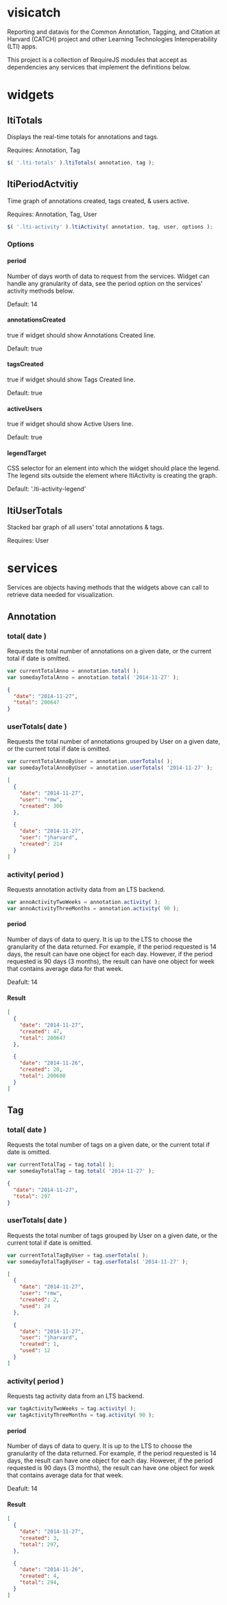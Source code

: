 visicatch
=========

Reporting and datavis for the Common Annotation, Tagging, and Citation at Harvard (CATCH) project and other Learning Technologies Interoperability (LTI) apps.

This project is a collection of RequireJS modules that accept as dependencies any services that implement the definitions below.

widgets
=======

ltiTotals
---------

Displays the real-time totals for annotations and tags.

Requires: Annotation, Tag

```javascript
$( '.lti-totals' ).ltiTotals( annotation, tag );
```

ltiPeriodActvitiy
-----------------

Time graph of annotations created, tags created, & users active.

Requires: Annotation, Tag, User

```javascript
$( '.lti-activity' ).ltiActivity( annotation, tag, user, options );
```

### Options

#### period

Number of days worth of data to request from the services. Widget can handle any granularity of data, see the period option on the services' activity methods below.

Default: 14

#### annotationsCreated

true if widget should show Annotations Created line.

Default: true

#### tagsCreated

true if widget should show Tags Created line.

Default: true

#### activeUsers

true if widget should show Active Users line.

Default: true

#### legendTarget

CSS selector for an element into which the widget should place the legend. The legend sits outside the element where ltiActivity is creating the graph.

Default: '.lti-activity-legend'

ltiUserTotals
---------------

Stacked bar graph of all users' total annotations & tags.

Requires: User

services
========

Services are objects having methods that the widgets above can call to retrieve data needed for visualization.

Annotation
----------

### total( date )

Requests the total number of annotations on a given date, or the current total if date is omitted.

```javascript
var currentTotalAnno = annotation.total( );
var somedayTotalAnno = annotation.total( '2014-11-27' );
```

```json
{
  "date": "2014-11-27",
  "total": 200647
}
```

### userTotals( date )

Requests the total number of annotations grouped by User on a given date, or the current total if date is omitted.

```javascript
var currentTotalAnnoByUser = annotation.userTotals( );
var somedayTotalAnnoByUser = annotation.userTotals( '2014-11-27' );
```

```json
[
  {
    "date": "2014-11-27",
    "user": "rmw",
    "created": 300
  },

  {
    "date": "2014-11-27",
    "user": "jharvard",
    "created": 214
  }
]
```

### activity( period )

Requests annotation activity data from an LTS backend.

```javascript
var annoActivityTwoWeeks = annotation.activity( );
var annoActivityThreeMonths = annotation.activity( 90 );
```

#### period

Number of days of data to query. It is up to the LTS to choose the granularity of the data returned. For example, if the period requested is 14 days, the result can have one object for each day. However, if the period requested is 90 days (3 months), the result can have one object for week that contains average data for that week.

Deafult: 14

#### Result

```json
[
  {
    "date": "2014-11-27",
    "created": 47,
    "total": 200647
  },

  {
    "date": "2014-11-26",
    "created": 20,
    "total": 200600
  }
]
```

Tag
---

### total( date )

Requests the total number of tags on a given date, or the current total if date is omitted.

```javascript
var currentTotalTag = tag.total( );
var somedayTotalTag = tag.total( '2014-11-27' );
```

```json
{
  "date": "2014-11-27",
  "total": 297
}
```

### userTotals( date )

Requests the total number of tags grouped by User on a given date, or the current total if date is omitted.

```javascript
var currentTotalTagByUser = tag.userTotals( );
var somedayTotalTagByUser = tag.userTotals( '2014-11-27' );
```

```json
[
  {
    "date": "2014-11-27",
    "user": "rmw",
    "created": 2,
    "used": 24
  },

  {
    "date": "2014-11-27",
    "user": "jharvard",
    "created": 1,
    "used": 12
  }
]
```

### activity( period )

Requests tag activity data from an LTS backend.

```javascript
var tagActivityTwoWeeks = tag.activity( );
var tagActivityThreeMonths = tag.activity( 90 );
```

#### period

Number of days of data to query. It is up to the LTS to choose the granularity of the data returned. For example, if the period requested is 14 days, the result can have one object for each day. However, if the period requested is 90 days (3 months), the result can have one object for week that contains average data for that week.

Deafult: 14

#### Result

```json
[
  {
    "date": "2014-11-27",
    "created": 3,
    "total": 297,
  },

  {
    "date": "2014-11-26",
    "created": 4,
    "total": 294,
  }
]
```
